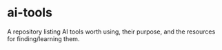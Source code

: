 # ai-tools
A repository listing AI tools worth using, their purpose, and the resources for finding/learning them.
